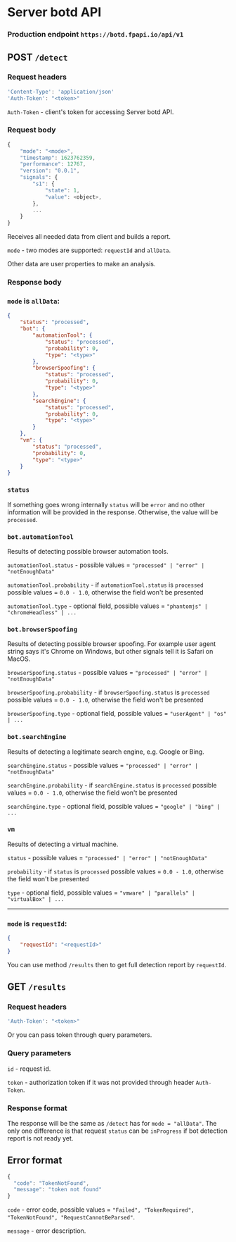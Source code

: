 # Server botd API

### Production endpoint `https://botd.fpapi.io/api/v1`

## POST `/detect`

### Request headers

```js
'Content-Type': 'application/json'
'Auth-Token': "<token>"
```

`Auth-Token` - client's token for accessing Server botd API.

### Request body

```js
{
    "mode": "<mode>",
    "timestamp": 1623762359,
    "performance": 12767,
    "version": "0.0.1",
    "signals": {
        "s1": {
            "state": 1,
            "value": <object>,
        },
        ...
    }
}
```

Receives all needed data from client and builds a report.

`mode` - two modes are supported: `requestId` and `allData`.

Other data are user properties to make an analysis.

### Response body

### `mode` is `allData`:

```json
{
    "status": "processed",
    "bot": {
        "automationTool": {
            "status": "processed",
            "probability": 0,
            "type": "<type>"
        },
        "browserSpoofing": {
            "status": "processed",
            "probability": 0,
            "type": "<type>"
        },
        "searchEngine": {
            "status": "processed",
            "probability": 0,
            "type": "<type>"
        }
    },
    "vm": {
        "status": "processed",
        "probability": 0,
        "type": "<type>"
    }
}
```

### `status`

If something goes wrong internally `status` will be `error` and no other information will be provided in the response.
Otherwise, the value will be `processed`.

### `bot.automationTool`

Results of detecting possible browser automation tools.

`automationTool.status` - possible values = `"processed" | "error" | "notEnoughData"`

`automationTool.probability` - if `automationTool.status` is `processed` possible values = `0.0 - 1.0`, otherwise the field won't be presented

`automationTool.type` - optional field, possible values = `"phantomjs" | "chromeHeadless" | ...`

### `bot.browserSpoofing`

Results of detecting possible browser spoofing.
For example user agent string says it's Chrome on Windows, but other signals tell it is
Safari on MacOS.

`browserSpoofing.status` - possible values = `"processed" | "error" | "notEnoughData"`

`browserSpoofing.probability` - if `browserSpoofing.status` is `processed` possible values = `0.0 - 1.0`, otherwise the field won't be presented

`browserSpoofing.type` - optional field, possible values = `"userAgent" | "os" | ...`

### `bot.searchEngine`

Results of detecting a legitimate search engine, e.g. Google or Bing.

`searchEngine.status` - possible values = `"processed" | "error" | "notEnoughData"`

`searchEngine.probability` - if `searchEngine.status` is `processed` possible values = `0.0 - 1.0`, otherwise the field won't be presented

`searchEngine.type` - optional field, possible values = `"google" | "bing" | ... `

### `vm`

Results of detecting a virtual machine.

`status` - possible values = `"processed" | "error" | "notEnoughData"`

`probability` - if `status` is `processed` possible values = `0.0 - 1.0`, otherwise the field won't be presented

`type` - optional field, possible values = `"vmware" | "parallels" | "virtualBox" | ... `

***
### `mode` is `requestId`:

```json
{
    "requestId": "<requestId>"
}
```

You can use method `/results` then to get full detection report by `requestId`.

## GET `/results`

### Request headers

```js
'Auth-Token': "<token>"
```

Or you can pass token through query parameters.

### Query parameters

`id` - request id.

`token` - authorization token if it was not provided through header `Auth-Token`.

### Response format

The response will be the same as `/detect` has for `mode = "allData"`.
The only one difference is that request `status` can be `inProgress` if bot detection report is not ready yet.

## Error format

```js
{
  "code": "TokenNotFound",
  "message": "token not found"
}
```

`code` - error code, possible values = `"Failed", "TokenRequired", "TokenNotFound", "RequestCannotBeParsed"`.

`message` - error description.
